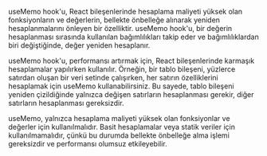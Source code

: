useMemo hook'u, React bileşenlerinde hesaplama maliyeti yüksek olan fonksiyonların ve değerlerin, bellekte önbelleğe alınarak yeniden hesaplanmalarını önleyen bir özelliktir. useMemo hook'u, bir değerin hesaplanması sırasında kullanılan bağımlılıkları takip eder ve bağımlılıklardan biri değiştiğinde, değer yeniden hesaplanır.

useMemo hook'u, performansı artırmak için, React bileşenlerinde karmaşık hesaplamalar yapılırken kullanılır. Örneğin, bir tablo bileşeni, yüzlerce satırdan oluşan bir veri setinde çalışırken, her satırın özelliklerini hesaplamak için useMemo kullanabilirsiniz. Bu sayede, tablo bileşeni yeniden çizildiğinde yalnızca değişen satırların hesaplanması gerekir, diğer satırların hesaplanması gereksizdir.

useMemo, yalnızca hesaplama maliyeti yüksek olan fonksiyonlar ve değerler için kullanılmalıdır. Basit hesaplamalar veya statik veriler için kullanılmamalıdır, çünkü bu durumda bellekte önbelleğe alma işlemi gereksizdir ve performansı olumsuz etkileyebilir.